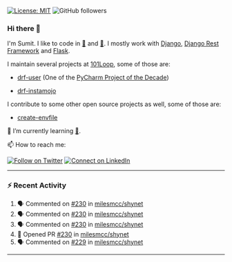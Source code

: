[![License: MIT](https://img.shields.io/badge/License-MIT-yellow.svg)](https://opensource.org/licenses/MIT)
![GitHub followers](https://img.shields.io/github/followers/sumit4613?style=social)

### Hi there 👋

I'm Sumit. I like to code in [:snake:](https://python.org/) and [:rabbit:](https://golang.org). I mostly work with [Django](https://djangoproject.com), [Django Rest Framework](https://www.django-rest-framework.org/) and [Flask](https://flask.palletsprojects.com).

I maintain several projects at [101Loop](https://github.com/101loop/), some of those are:

- [drf-user](https://github.com/101loop/drf-user) (One of the [PyCharm Project of the Decade](https://www.jetbrains.com/lp/pycharm-10-years/))

- [drf-instamojo ](https://github.com/101loop/drf-instamojo)

I contribute to some other open source projects as well, some of those are:

- [create-envfile](https://github.com/SpicyPizza/create-envfile)

🔭 I’m currently learning [:rabbit:](https://golang.org).

📫 How to reach me:

[![Follow on Twitter](https://img.shields.io/badge/--twitter?label=Twitter&logo=Twitter&style=social)](https://twitter.com/sumitsingh4613) [![Connect on LinkedIn](https://img.shields.io/badge/--linkedin?label=LinkedIn&logo=LinkedIn&style=social)](https://www.linkedin.com/in/sumit4613)


---

### :zap: Recent Activity

<!--START_SECTION:activity-->
1. 🗣 Commented on [#230](https://github.com/milesmcc/shynet/issues/230) in [milesmcc/shynet](https://github.com/milesmcc/shynet)
2. 🗣 Commented on [#230](https://github.com/milesmcc/shynet/issues/230) in [milesmcc/shynet](https://github.com/milesmcc/shynet)
3. 🗣 Commented on [#230](https://github.com/milesmcc/shynet/issues/230) in [milesmcc/shynet](https://github.com/milesmcc/shynet)
4. 💪 Opened PR [#230](https://github.com/milesmcc/shynet/pull/230) in [milesmcc/shynet](https://github.com/milesmcc/shynet)
5. 🗣 Commented on [#229](https://github.com/milesmcc/shynet/issues/229) in [milesmcc/shynet](https://github.com/milesmcc/shynet)
<!--END_SECTION:activity-->

---
